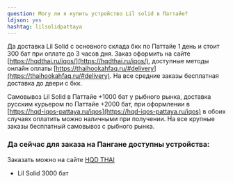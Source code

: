 ```yaml
---
question: Могу ли я купить устройство Lil solid в Паттайе?
ldjson: yes 
hashtag: lilsolidpattaya
---
```


Да доставка Lil Solid с основного склада бкк по Паттайе 1 день и стоит 300 бат при оплате до 3 часов дня. Заказ оформить на сайте [https://hqdthai.ru/iqos/](https://hqdthai.ru/iqos/), доступные методы онлайн оплаты [https://thaihookahfaq.ru/#delivery](https://thaihookahfaq.ru/#delivery). На все средние заказы бесплатная доставка до двери с бкк.  
 

Самовывоз Lil Solid в Паттайе +1000 бат у рыбного рынка, доставка русским курьером по Паттайе +2000 бат, при оформлении в  [https://hqd-iqos-pattaya.ru/iqos](https://hqd-iqos-pattaya.ru/iqos) в обоих случаях оплатить можно наличными при получении. На все крупные заказы бесплатный самовывоз с рыбного рынка.

### Да сейчас для заказа на Пангане доступны устройства:

Заказать можно на сайте [HQD THAI](https://hqdthai.ru/iqos/)

* Lil Solid 3000 бат 


